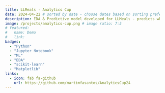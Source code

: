 ```yaml
---
title: LLMeals - Analytics Cup
date: 2024-04-22 # sorted by date - choose dates based on sorting preference (dates are not displayed on the pages)
description: EDA & Predictive model developed for LLMeals - predicts whether a customer will like or dislike a suggested recipe based on their preferences and dietary requirements.
image: /projects/analytics-cup.png # image ratio: 7:5
# featured:
#   name: Demo
#   link: 
badges:
  - "Python"
  - "Jupyter Notebook"
  - "ML"
  - "EDA"
  - "scikit-learn"
  - "Matplotlib"
links:
  - icon: fab fa-github
    url: https://github.com/martimfasantos/AnalyticsCup24
---
```


